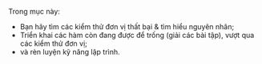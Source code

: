 Trong mục này:

+ Bạn hãy tìm các kiểm thử đơn vị thất bại & tìm hiểu nguyên nhân;
+ Triển khai các hàm còn đang được để trống (giải các bài tập), vượt qua các kiểm thử đơn vị;
+ và rèn luyện kỹ năng lập trình.
